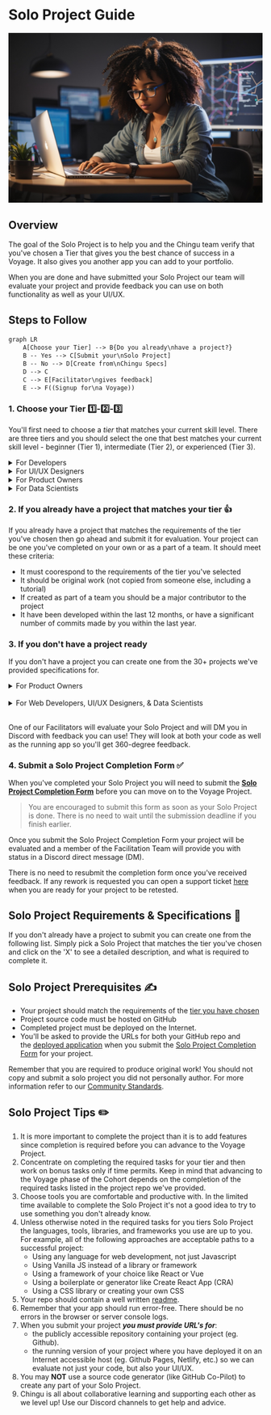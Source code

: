 # Solo Project Guide

![Team creating project backlog](./assets/SoloProject_coder.jpeg)


## Overview

The goal of the Solo Project is to help you and the Chingu team verify that
you've chosen a Tier that gives you the best chance of success in a Voyage. It
also gives you another app you can add to your portfolio.

When you are done and have submitted your Solo Project our team will 
evaluate your project and provide feedback you can use on both functionality 
as well as your UI/UX.

## Steps to Follow

```mermaid
graph LR
    A[Choose your Tier] --> B{Do you already\nhave a project?}
    B -- Yes --> C[Submit your\nSolo Project]
    B -- No --> D[Create from\nChingu Specs]
    D --> C
    C --> E[Facilitator\ngives feedback]
    E --> F((Signup for\na Voyage))
```
### 1. Choose your Tier 1️⃣-2️⃣-3️⃣

You'll first need to choose a *_tier_* that matches your 
current skill level. There are three tiers and you should select the one that 
best matches your current skill level - beginner (Tier 1), 
intermediate (Tier 2), or experienced (Tier 3). 

<details>
<summary>For Developers</summary>

| Tier | Requirements |
| :--- | :--- |
| Tier 1 - Frontend | Developers are just starting out in Web Development and have a basic understanding of: <br/><br/> - CSS <br/> - HTML <br/> - Any web development language like Javascript, PHP, Python, Ruby, etc.  <br/><br/>No frameworks or backend application servers are used in Tier 1 projects <br/><br/> Your Solo Project **_must implement_** an FE using vanilla HTML, CSS, and a scripting language like Javascript or Python.  |
| Tier 2 - Frontend | Developers should have the following skills & expertise: <br/><br/> - Have a solid foundation using intermediate HTML, CSS, & Any web development language like Javascript, PHP, Python, Ruby, etc.<br/> - Have started learning CSS preprocessors like SASS, LESS, Stylus, or TailwindCSS<br/> - Understand the importance and practice of Responsive Web Design Basics<br/> - Understand the fundamentals of how to use an API to retrieve data from a backend system<br/> - Uses a FE framework like React, Vue, Angular, etc. <br/><br/> Your Solo Project **_must implement_** an FE which written using a framework such as React, Svelte, VueJS, Django, Laravel, etc. |
| Tier 3 - Full Stack | Developers should have the following skills & expertise: <br/> - Intermediate or Advanced HTML/CSS/JavaScript/PHP/Python/Ruby/etc. and experience in a framework/library like React, Vue, Angular, etc.<br/> - Understand how to create and use API's with REST or GraphQL API<br/> - Understand how to create backend servers which implement an API of your own design using packages such as Express <br/> - Your Solo Project **_must implement_** an FE which accesses a BE server that implements an API of your own design. Optionally uses a database such as a NoSQL DBMS like MongoDB or a SQL DBMS like PostgreSQL|

</details>

<details>
<summary>For UI/UX Designers</summary>

| Tier   | Requirements |
| :--- | :--- |
| Tier 1 | Designers who are just starting out should understand the following:<br/><br/>  - Fundamentals of layout<br/> - Fundamentals of color theory<br/> - Principles of User Interface design<br/> - Limited experience using design tools such as Figma, Adobe XD, etc. to create app wireframes |
| Tier 2 | Designers should have the following skills & expertise:<br/><br/> -  Fundamentals of creating a style guide <br/> -  Principles of responsive applications<br/> -  Some experience using design tools such as Figma, Adobe XD, etc. to create app wireframes<br/> -  Capabilities & limitations of browsers<br/> -  Capabilities & limitations of CSS & HTML (coding experience not required) |
| Tier 3 | Designers should have the following skills & expertise:<br/><br/> - Fundamentals of User Experience design<br/> - Experience creating a style guide <br/> - Principles of accessible design<br/> - Experience using design tools such as Figma, Adobe XD, etc. to create app wireframes |

</details>

<details>
<summary>For Product Owners</summary>

| Tier   | Requirements |
| :--- | :--- |
| Tier 1 | PO's who have studied Agile and Scrum, but who haven't yet had the opportunity to put what they've learned into practice in a team. |
| Tier 2 | PO's who have taken either Product Owner or Scrum Master training and who have applied what they've learned in a team. |
| Tier 3 | PO's who have successfully been certified as either a Product Owner or a Scrum Master from any certification authority. |

</details>

<details>
<summary>For Data Scientists</summary>

| Tier   | Requirements |
| :--- | :--- |
| Tier 1 | Skills:<br/>* Basic understanding of programming (Python, Javascript, etc.)<br/>* Fundamental knowledge of statistics and mathematics<br/>* Ability to clean and preprocess data<br/>* Basic knowledge of data visualization<br/>* Familiarity with basic machine learning concepts<br/>* Understand basic Web Development processes such as git/GitHub, Agile project management, etc.<br/><br/> Tools:<br/>* Programming Languages: Python or Javascrip<br/>* Data Manipulation: Pandas (Python), Pandas.js or Data-Forge (Javascript)<br/>* Data Visualization: Matplotlib, Seaborn (Python), D3 (Javascript)<br/>* IDEs: Jupyter Notebook |
| Tier 2 | Skills:<br/>* Programming for data analysis and manipulation<br/>* Understanding of statistical analysis and hypothesis testing<br/>* Knowledge of data engineering principles<br/>* Understanding of big data technologies and frameworks<br/><br/>Tools:<br/>* Statistical Analysis: NumPy, SciPy (Python), Math.js, NumJS (Javascript)<br/>* Database Query Languages: SQL<br/>* Advanced Visualization: Plotly, Tableau, D3, etc.<br/>* Cloud Platforms: AWS, Azure, Google Cloud Platform, etc. |
| Tier 3 | Skills:<br/>* Understanding of advanced machine learning algorithms and their implementation<br/>* Ability to build and deploy complex models<br/>* Expertise in data engineering and architecture<br/>* Strong problem-solving and analytical skills<br/>* Experience with machine learning algorithms and model evaluation<br/><br/>Tools:<br/>* Machine Learning Libraries: Scikit-learn (Python), TensorFlow.js (Javascript)<br/>* Deep Learning Frameworks: TensorFlow, PyTorch, etc.<br/>* Model Deployment: Flask, Docker, Kubernetes |

</details>

### 2. If you already have a project that matches your tier 👍

If you already have a project that matches the requirements of the tier you've
chosen then go ahead and submit it for evaluation. Your project can be one 
you've completed on your own or as a part of a team. It should meet these 
criteria:
    
- It must coorespond to the requirements of the tier you've selected
- It should be original work (not copied from someone else, including a tutorial)
- If created as part of a team you should be a major contributor to the project
- It have been developed within the last 12 months, or have a significant number 
of commits made by you within the last year.

### 3. If you don't have a project ready

If you don't have a project you can create one from the 30+ projects we've
provided specifications for.

<details>
<summary>For Product Owners</summary>

| Project Name | Tier 1 | Tier 2 | Tier 3 |
| :--- | :--- | :--- | :--- | 
| Chingu Trivia | [Click here](https://github.com/chingu-voyages/soloproject-tier1-chingu-trivia-po) | [Click here](https://github.com/chingu-voyages/soloproject-tier2-chingu-trivia-po) | [Click here](https://github.com/chingu-voyages/soloproject-tier3-chingu-trivia-po) |

</details>
<br/>

<details>
<summary>For Web Developers, UI/UX Designers, & Data Scientists</summary>
<br>
<b>Note: Some project requirements are outdated, we are in the process of updating them. You are still welcome to use the project ideas but the project will need to meet requirements listed above.</b>

| Project Name | Tier 1 | Tier 2 | Tier 3 |
| :--- | :--- | :--- | :--- | 
| 100DaysofCSS Clone | [Click here](https://github.com/chingu-voyages/soloproject-tier1-100dayscss) | - | - |
| Initab Clone | [Click here](https://github.com/chingu-voyages/soloproject-tier1-initab-clone) | - | - |
| Tickybot Clone | [Click here](https://github.com/chingu-voyages/soloproject-tier1-tickybot-clone) | - | - |
| Website Template | [Click here](https://github.com/chingu-voyages/soloproject-tier1-website-template) | - | - |
| Connect 4 | - | [Click here](https://github.com/chingu-voyages/soloproject-tier2-connect4-game) | - |
| MapBox API | - | [Click here](https://github.com/chingu-voyages/soloproject-tier2-mapbox-api) | - |
| Matching Game | - | [Click here](https://github.com/chingu-voyages/soloproject-tier2-matching-game) | - |
| Bookfinder | - | [Click here](https://github.com/chingu-voyages/soloproject-tier2-bookfinder) | - |
| Bookfinder (React Native) | - | [Click here](https://github.com/chingu-voyages/soloproject-tier2-bookfinder-rn) | - |
| Journal App | - | - | [Click here](https://github.com/chingu-voyages/soloproject-tier3-journal-app) |
| Mars Photos | - | - | [Click here](https://github.com/chingu-voyages/soloproject-tier3-mars-photos) |
| Meteorite Explorer | - | - | [Click here](https://github.com/chingu-voyages/soloproject-tier3-meteorite-explorer) |
| Chingu Trivia | [Click here](https://github.com/chingu-voyages/soloproject-tier1-chingu-trivia) | [Click here](https://github.com/chingu-voyages/soloproject-tier2-chingu-trivia) | [Click here](https://github.com/chingu-voyages/soloproject-tier3-chingu-trivia) |
| Critical Space Strike | [Click here](https://github.com/chingu-voyages/soloproject-tier1-criticalspacestrike) | [Click here](https://github.com/chingu-voyages/soloproject-tier2-criticalspacestrike) | [Click here](https://github.com/chingu-voyages/soloproject-tier3-criticalspacestrike) | 
| eCalendar | [Click here](https://github.com/chingu-voyages/soloproject-tier1-ecalendar) | [Click here](https://github.com/chingu-voyages/soloproject-tier2-ecalendar) | [Click here](https://github.com/chingu-voyages/soloproject-tier3-ecalendar) |
| Favorite Fonts | [Click here](https://github.com/chingu-voyages/soloproject-tier1-favfonts) | [Click here](https://github.com/chingu-voyages/soloproject-tier2-favfonts) | [Click here](https://github.com/chingu-voyages/soloproject-tier3-favfonts) |
| Flutter Blog | [Click here](https://github.com/chingu-voyages/soloproject-tier1-flutter-blogui) | [Click here](https://github.com/chingu-voyages/soloproject-tier2-flutter-blogui) | [Click here](https://github.com/chingu-voyages/soloproject-tier3-flutter-blogui) |
| Game Night | [Click here](https://github.com/chingu-voyages/soloproject-tier1-gamenight) | [Click here](https://github.com/chingu-voyages/soloproject-tier2-gamenight) | [Click here](https://github.com/chingu-voyages/soloproject-tier3-gamenight) |
| Virtual Pet | [Click here](https://github.com/chingu-voyages/soloproject-tier1-virtualpet) | [Click here](https://github.com/chingu-voyages/soloproject-tier2-virtualpet) | [Click here](https://github.com/chingu-voyages/soloproject-tier3-virtualpet) |

</details>
<br/>

One of our Facilitators will evaluate your Solo Project and will DM you in 
Discord with feedback you can use! They will look at both your code as well 
as the running app so you'll get 360-degree feedback.

### 4. Submit a Solo Project Completion Form ✅
    
When you've completed your Solo Project you will need to submit the **[Solo Project Completion Form](https://forms.gle/4qiLptoNdfkfaDVv9)** before you can move on to the Voyage Project.

> You are encouraged to submit this form as soon as your Solo Project is done. There is no need to wait until the submission deadline if you finish earlier.
> 

Once you submit the Solo Project Completion Form your project will be 
evaluated and a member of the Facilitation Team will provide you with 
status in a Discord direct message (DM).

There is no need to resubmit the completion form once you've received 
feedback. If any rework is requested you can open a support ticket 
[here](https://discord.com/channels/330284646283608064/1105911757177888908)
when you are ready for your project to be retested.
    
## Solo Project Requirements & Specifications 🧬
    
If you don't already have a project to submit you can create one from the following list. Simply pick a Solo Project that matches the tier you've chosen and click on the 'X' to see a detailed description, and what is required to complete it.
    
## Solo Project Prerequisites ✍️
    
- Your project should match the requirements of the 
[tier you have chosen](#1-choose-your-tier)
- Project source code must be hosted on GitHub
- Completed project must be deployed on the Internet.
- You'll be asked to provide the URLs for both your GitHub repo and the [deployed application](../../resources/techresources/techstack.md#deployment-options) when you submit the [Solo Project Completion Form](https://forms.gle/4qiLptoNdfkfaDVv9) for your project.

Remember that you are required to produce original work! You should not copy and submit a solo project you did not personally author. For more information refer to our [Community Standards](../../gettingstarted/communitystds.md).
    
## Solo Project Tips ✏️
    
1. It is more important to complete the project than it is to add features since completion is required before you can advance to the Voyage Project.
2. Concentrate on completing the required tasks for your tier and then work on bonus tasks only if time permits. Keep in mind that advancing to the Voyage phase of the Cohort depends on the completion of the required tasks listed in the project repo we've provided.
3. Choose tools you are comfortable and productive with. In the limited time available to complete the Solo Project it's not a good idea to try to use something you don't already know.
4. Unless otherwise noted in the required tasks for you tiers Solo Project the languages, tools, libraries, and frameworks you use are up to you. For example, all of the following approaches are acceptable paths to a successful project:
    - Using any language for web development, not just Javascript
    - Using Vanilla JS instead of a library or framework
    - Using a framework of your choice like React or Vue
    - Using a boilerplate or generator like Create React App (CRA)
    - Using a CSS library or creating your own CSS
5. Your repo should contain a well written [readme](https://medium.com/chingu/keys-to-a-well-written-readme-55c53d34fe6d).
6. Remember that your app should run error-free. There should be no errors in the browser or server console logs.
7. When you submit your project ***you must provide URL's for***: 
    - the publicly accessible repository containing your project (eg. Github).
    - the running version of your project where you have deployed it on an 
    Internet accessible host (eg. Github Pages, Netlify, etc.) so we can evaluate not
    just your code, but also your UI/UX.
8. You may **NOT** use a source code generator (like GitHub Co-Pilot) to 
create any part of your Solo Project.
9. Chingu is all about collaborative learning and supporting each other as
    we level up! Use our Discord channels to get help and advice.

